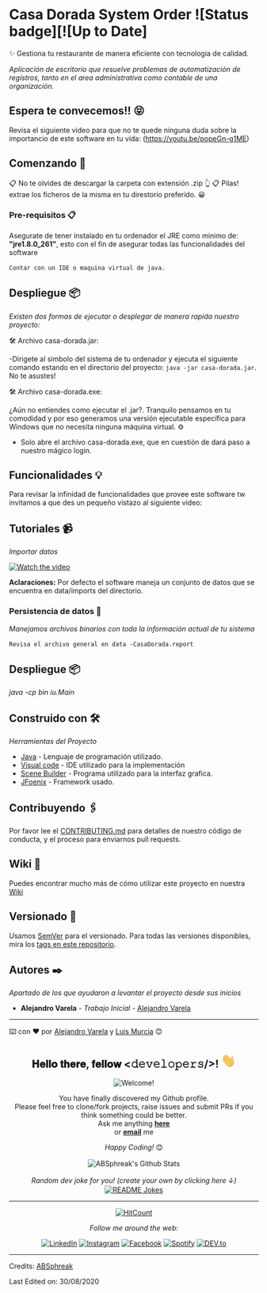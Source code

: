 # Casa Dorada System Order ![Status badge][![Up to Date]

✨ Gestiona tu restaurante de manera eficiente con tecnologia de calidad.

_Aplicación de escritorio que resuelve problemas de automatización de registros, tanto en el area administrativa como contable de una organización._

## Espera te convecemos!! 😝

Revisa el siguiente video para que no te quede ninguna duda sobre la importancio de este software en tu vida: (https://youtu.be/popeGn-g1ME)

## Comenzando 🚀

📋 No te olvides de descargar la carpeta con extensión .zip 👆
📋 Pilas! extrae los ficheros de la misma en tu direstorio preferido. 😀

### Pre-requisitos 📋

Asegurate de tener instalado en tu ordenador el JRE  como minimo de: **"jre1.8.0_261"**, esto con el fin de asegurar todas las funcionalidades del software

```
Contar con un IDE o maquina virtual de java.
```

## Despliegue 📦

_Existen dos formas de ejecutar o desplegar de manera rapida nuestro proyecto:_

🛠 Archivo casa-dorada.jar: 

-Dirigete al simbolo del sistema de tu ordenador y ejecuta el siguiente comando estando en el directorio del proyecto: ```java -jar casa-dorada.jar```. No te asustes!

🛠 Archivo casa-dorada.exe:

¿Aún no entiendes como ejecutar el .jar?. Tranquilo pensamos en tu comodidad y por eso generamos una versión ejecutable específica para Windows que no necesita ninguna máquina virtual. ⚙️

- Solo abre el archivo casa-dorada.exe, que en cuestión de dará paso a nuestro mágico login.

## Funcionalidades 💡

Para revisar la infinidad de funcionalidades que provee este software tw invitamos a que des un pequeño vistazo al siguiente video: 

## Tutoriales 📹

_Importar datos_

[![Watch the video](https://i.imgur.com/p8RyyS1.png)](https://youtu.be/NMClQ0Blcyk)

**Aclaraciones:** Por defecto el software maneja un conjunto de datos que se encuentra en data/imports del directorio.

### Persistencia de datos 🔩

_Manejamos archivos binarios con toda la información actual de tu sistema_

```
Revisa el archivo general en data -CasaDorada.report
```


## Despliegue 📦

_java -cp bin iu.Main_

## Construido con 🛠️

_Herramientas del Proyecto_
* [Java](https://www.oracle.com/co/java/technologies/javase/javase-jdk8-downloads.html) - Lenguaje de programación utilizado.
* [Visual code](https://code.visualstudio.com/) - IDE utilizado para la implementación
* [Scene Builder](https://gluonhq.com/products/scene-builder/) - Programa utilizado para la interfaz grafica.
* [JFoenix](https://github.com/sshahine/JFoenix) - Framework usado.

## Contribuyendo 🖇️

Por favor lee el [CONTRIBUTING.md](https://gist.github.com/varela/#) para detalles de nuestro código de conducta, y el proceso para enviarnos pull requests.

## Wiki 📖

Puedes encontrar mucho más de cómo utilizar este proyecto en nuestra [Wiki](https://github.com/tu/proyecto/wiki)

## Versionado 📌

Usamos [SemVer](http://semver.org/) para el versionado. Para todas las versiones disponibles, mira los [tags en este repositorio](#).

## Autores ✒️

_Apartado de los que ayudaron a levantar el proyecto desde sus inicios_

* **Alejandro Varela** - *Trabajo Inicial* - [Alejandro Varela](https://github.com/alejandro945)

---
⌨️ con ❤️ por [Alejandro Varela](https://github.com/alejandro945) y [Luis Murcia](https://github.com/luis486) 😊
<div align="center">
<h2> 𝐇𝐞𝐥𝐥𝐨 𝐭𝐡𝐞𝐫𝐞, 𝐟𝐞𝐥𝐥𝐨𝐰 <𝚍𝚎𝚟𝚎𝚕𝚘𝚙𝚎𝚛𝚜/>! <img src="https://github.com/ABSphreak/ABSphreak/blob/master/gifs/Hi.gif" width="30px"></h2>
</div>

<div align="center" width="50">

<img src="https://i.imgur.com/dTYwdG1.gif" alt="Welcome!" width="300"/>

</div>

<div align="center">

You have finally discovered my Github profile. <br>
Please feel free to clone/fork projects, raise issues and submit PRs if you think something could be better. <br>
Ask me anything <a href="https://github.com/ABSphreak/ABSphreak/issues/new"><b>here</b></a><br>
or <a href="mailto:absphreak@outlook.com"><b>email</b></a> me

<i>Happy Coding!</i> 😊

</div>

<div align="center">

<img align="center" src="https://github-readme-stats.vercel.app/api?username=ABSphreak&include_all_commits=true&count_private=true&show_icons=true&line_height=20&title_color=7A7ADB&icon_color=2234AE&text_color=D3D3D3&bg_color=0,000000,130F40" alt="ABSphreak's Github Stats">

</br>
</br>
<i>Random dev joke for you! (create your own by clicking here ↓)</i><br>
<a href="https://readme-jokes.vercel.app"><img align="center" src="https://readme-jokes.vercel.app/api" alt="README Jokes"></a>

---
[![HitCount](http://hits.dwyl.com/ABSphreak/ABSphreak.svg)](http://hits.dwyl.com/ABSphreak/ABSphreak)

<i>Follow me around the web:</i><br>

  <!-- <a target="_blank" href="https://www.linkedin.com/in/absphreak/">🇱​🇮​🇳​🇰​🇪​🇩​🇮​🇳​</a> ●
  <a target="_blank" href="https://www.instagram.com/absphreak/">🇮​🇳​🇸​🇹​🇦​🇬​🇷​🇦​🇲​</a> ●
  <a target="_blank" href="https://www.facebook.com/originalphreak/">🇫​🇦​🇨​🇪​🇧​🇴​🇴​🇰​</a> ●
  <a target="_blank" href="https://open.spotify.com/user/0170agi99s5hh187g7mtz245b">🇸​🇵​🇴​🇹​🇮​🇫​🇾​</a>
  <a target="_blank" href="https://dev.to/ABSphreak">🇸​🇵​🇴​🇹​🇮​🇫​🇾​</a> -->

<a href="https://www.linkedin.com/in/absphreak" target="_blank"><img src="https://img.shields.io/badge/LinkedIn-%230077B5.svg?&style=flat-square&logo=linkedin&logoColor=white" alt="LinkedIn"></a>
<a href="https://www.instagram.com/absphreak" target="_blank"><img src="https://img.shields.io/badge/Instagram-%23E4405F.svg?&style=flat-square&logo=instagram&logoColor=white" alt="Instagram"></a>
<a href="https://www.facebook.com/originalphreak" target="_blank"><img src="https://img.shields.io/badge/Facebook-%231877F2.svg?&style=flat-square&logo=facebook&logoColor=white" alt="Facebook"></a>
<a href="https://open.spotify.com/user/0170agi99s5hh187g7mtz245b" target="_blank"><img src="https://img.shields.io/badge/Spotify-%231ED760.svg?&style=flat-square&logo=spotify&logoColor=white" alt="Spotify"></a>
<a href="https://dev.to/ABSphreak" target="_blank"><img src="https://img.shields.io/badge/DEV-%230A0A0A.svg?&style=flat-square&logo=DEV.to&logoColor=white" alt="DEV.to"></a>

</div>

<!-- [🇱​🇮​🇳​🇰​🇪​🇩​🇮​🇳​](https://www.linkedin.com/in/absphreak/) ● [🇮​🇳​🇸​🇹​🇦​🇬​🇷​🇦​🇲​](https://www.instagram.com/absphreak/) ● [🇫​🇦​🇨​🇪​🇧​🇴​🇴​🇰​](https://www.facebook.com/originalphreak/) ● [🇸​🇵​🇴​🇹​🇮​🇫​🇾​](https://open.spotify.com/user/0170agi99s5hh187g7mtz245b) -->

<!--
**ABSphreak/ABSphreak** is a ✨ _special_ ✨ repository because its `README.md` (this file) appears on your GitHub profile.
Here are some ideas to get you started:
- 🔭 I’m currently working on ...
- 🌱 I’m currently learning ...
- 👯 I’m looking to collaborate on ...
- 🤔 I’m looking for help with ...
- 💬 Ask me about ...
- 📫 How to reach me: ...
- 😄 Pronouns: ...
- ⚡ Fun fact: ...
-->

-----
Credits: [ABSphreak](https://github.com/ABSphreak)

Last Edited on: 30/08/2020